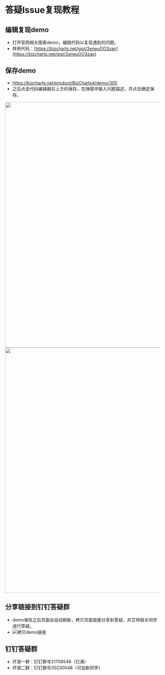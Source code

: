 # 答疑Issue复现教程


## 编辑复现demo
- 打开官网相关图表demo，编辑代码以复现遇到的问题。
- 样例代码：[https://bizcharts.net/gist/2eneuOO3zao](https://bizcharts.net/gist/2eneuOO3zao)

## 保存demo
- https://bizcharts.net/product/BizCharts4/demo/305
- 之后点击代码编辑器右上方的保存，在弹窗中输入问题描述，并点击确定保存。
<img src="https://img.alicdn.com/tfs/TB1QCPwmyDsXe8jSZR0XXXK6FXa-3364-1520.png" width="800"/>
<img src="https://img.alicdn.com/tfs/TB1ovcN04v1gK0jSZFFXXb0sXXa-2196-1368.png" width="800"/>

## 分享链接到钉钉答疑群
- demo保存之后页面会自动刷新，拷贝页面链接分享到答疑，并艾特相关同学进行答疑。
- ![拷贝demo链接](https://img.alicdn.com/tfs/TB1SxxhDAP2gK0jSZPxXXacQpXa-595-239.png)

## 钉钉答疑群
- 开源一群：钉钉群号21708548（已满）
- 开源二群：钉钉群号30230048（可加新同学）




